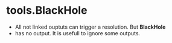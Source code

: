 # tools.BlackHole


 * All not  linked ouptuts can  trigger a resolution.  But __BlackHole__
 * has no output. It is usefull to ignore some outputs.
 